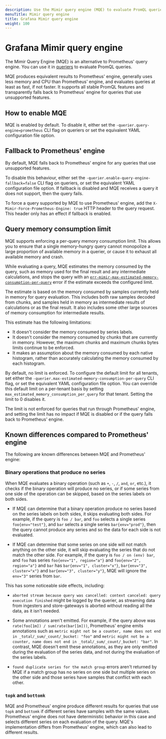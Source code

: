 ```yaml
---
description: Use the Mimir query engine (MQE) to evaluate PromQL queries.
menuTitle: Mimir query engine
title: Grafana Mimir query engine
weight: 100
---
```


# Grafana Mimir query engine

The Mimir Query Engine (MQE) is an alternative to Prometheus' query engine.
You can use it in [queriers](https://grafana.com/docs/mimir/<MIMIR_VERSION>/references/architecture/components/querier)
to evaluate PromQL queries.

MQE produces equivalent results to Prometheus' engine, generally uses less memory and CPU
than Prometheus' engine, and evaluates queries at least as fast, if not faster.
It supports all stable PromQL features and transparently falls back to Prometheus'
engine for queries that use unsupported features.

## How to enable MQE

MQE is enabled by default. To disable it, either set the
`-querier.query-engine=prometheus` CLI flag on queriers or set the equivalent YAML
configuration file option.

## Fallback to Prometheus' engine

By default, MQE falls back to Prometheus' engine for any queries that use unsupported
features.

To disable this behaviour, either set the `-querier.enable-query-engine-fallback=false`
CLI flag on queriers, or set the equivalent YAML configuration file option. If fallback
is disabled and MQE receives a query it does not support, then the query fails.

To force a query supported by MQE to use Prometheus' engine, add the
`X-Mimir-Force-Prometheus-Engine: true` HTTP header to the query request. This header only
has an effect if fallback is enabled.

## Query memory consumption limit

MQE supports enforcing a per-query memory consumption limit. This allows you to ensure that
a single memory-hungry query cannot monopolize a large proportion of available memory in a
querier, or cause it to exhaust all available memory and crash.

While evaluating a query, MQE estimates the memory consumed by the query, such as memory used
for the final result and any intermediate calculations, and stops the query with an
[`err-mimir-max-estimated-memory-consumption-per-query`](https://grafana.com/docs/mimir/<MIMIR_VERSION>/manage/mimir-runbooks#err-mimir-max-estimated-memory-consumption-per-query)
error if the estimate exceeds the configured limit.

The estimate is based on the memory consumed by samples currently held in memory for query
evaluation. This includes both raw samples decoded from chunks, and samples held in memory as
intermediate results of calculations or as the final result. It also includes some other large
sources of memory consumption for intermediate results.

This estimate has the following limitations:

- It doesn't consider the memory consumed by series labels.
- It doesn't consider the memory consumed by chunks that are currently in memory.
  However, the maximum chunks and maximum chunks bytes limits continue to be enforced.
- It makes an assumption about the memory consumed by each native histogram, rather than
  accurately calculating the memory consumed by each histogram.

By default, no limit is enforced. To configure the default limit for all tenants, set either
the `-querier.max-estimated-memory-consumption-per-query` CLI flag, or set the
equivalent YAML configuration file option. You can override this default limit on a per-tenant
basis by setting `max_estimated_memory_consumption_per_query` for that tenant. Setting the
limit to 0 disables it.

The limit is not enforced for queries that run through Prometheus' engine, and setting the limit
has no impact if MQE is disabled or if the query falls back to Prometheus' engine.

## Known differences compared to Prometheus' engine

The following are known differences between MQE and Prometheus' engine:

### Binary operations that produce no series

When MQE evaluates a binary operation (such as `+`, `-`, `/`, `and`, `or`, etc.), it checks if the binary operation will produce no series, or if some series from one side of the operation can be skipped, based on the series labels on both sides.

- If MQE can determine that a binary operation produce no series based on the series labels on both sides, it skips evaluating both sides.
  For example, if the query is `foo / bar`, and `foo` selects a single series `foo{env="test"}`, and
  `bar` selects a single series `bar{env="prod"}`, then the query cannot produce any series and so the
  data for each side is not evaluated.
  
- If MQE can determine that some series on one side will not match anything on the other side, it will skip evaluating the series that do not match the other side.
  For example, if the query is `foo / on (env) bar`, and `foo` has series `foo{env="1", region="a"}` and `foo{env="2", region="a"}` and `bar` has `bar{env="1", cluster="x"}`, `bar{env="3", cluster="x"}` and `bar{env="3", cluster="y"}`,
  MQE will ignore the `env="3"` series from `bar`.

This has some noticeable side effects, including:

- `aborted stream because query was cancelled: context canceled: query execution finished` might be
  logged by the querier, as streaming data from ingesters and store-gateways is aborted without reading
  all the data, as it isn't needed.

- Some annotations aren't emitted. For example, if the query above was
  `rate(foo[1m]) / sum(rate(bar[1m]))`, Prometheus' engine emits annotations such as
  `metric might not be a counter, name does not end in _total/_sum/_count/_bucket: "foo"` and
  `metric might not be a counter, name does not end in _total/_sum/_count/_bucket: "bar"`. In contrast,
  MQE doesn't emit these annotations, as they are only emitted during the evaluation of the series data,
  and not during the evaluation of the series labels.

- `found duplicate series for the match group` errors aren't returned by MQE if a match group has no
  series on one side but multiple series on the other side and those series have samples that conflict
  with each other.

### `topk` and `bottomk`

MQE and Prometheus' engine produce different results for queries that use `topk`
and `bottomk` if different series have samples with the same values. Prometheus' engine does not
have deterministic behavior in this case and selects different series on each evaluation of the
query. MQE's implementation differs from Prometheus' engine, which can also lead to different results.
